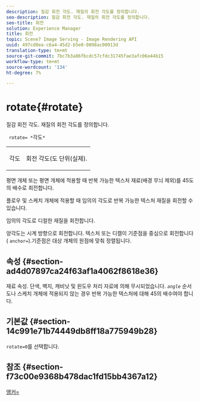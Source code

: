 ```yaml
---
description: 질감 회전 각도. 재질의 회전 각도를 정의합니다.
seo-description: 질감 회전 각도. 재질의 회전 각도를 정의합니다.
seo-title: 회전
solution: Experience Manager
title: 회전
topic: Scene7 Image Serving - Image Rendering API
uuid: 497cd8ea-c6a4-45d2-b5e0-0898ac00913d
translation-type: tm+mt
source-git-commit: 7bc7b3a86fbcdc57cfdc31745fae3afc06e44b15
workflow-type: tm+mt
source-wordcount: '134'
ht-degree: 7%

---
```



# rotate{#rotate}

질감 회전 각도. 재질의 회전 각도를 정의합니다.

` rotate= *`각도`*`

<table id="simpletable_F1A87ECD86E8429788825374A6882CB9"> 
 <tr class="strow"> 
  <td class="stentry"> <p> <span class="varname"> 각도 </span> </p> </td> 
  <td class="stentry"> <p>회전 각도(도 단위(실제). </p> </td> 
 </tr> 
</table>

평면 개체 또는 평면 개체에 적용할 때 반복 가능한 텍스처 재료(배경 무늬 제외)를 45도의 배수로 회전합니다.

플로우 및 스케치 개체에 적용할 때 임의의 각도로 반복 가능한 텍스처 재질을 회전할 수 있습니다.

임의의 각도로 디컬한 재질을 회전합니다.

양각도는 시계 방향으로 회전합니다. 텍스처 또는 디캘이 기준점을 중심으로 회전합니다( `anchor=`).기준점은 대상 개체의 원점에 맞춰 정렬됩니다.

## 속성 {#section-ad4d07897ca24f63af1a4062f8618e36}

재료 속성. 단색, 벽지, 캐비닛 및 윈도우 처리 자료에 의해 무시되었습니다. *`angle`* 순서도나 스케치 개체에 적용되지 않는 경우 반복 가능한 텍스처에 대해 45의 배수여야 합니다.

## 기본값 {#section-14c991e71b74449db8ff18a775949b28}

`rotate=0`를 선택합니다.

## 참조 {#section-f73c00e9368b478dac1fd15bb4367a12}

[앵커=](../../../../../ir-api/http-protocol/image-rendering-api-ref/c-ir-http-protocol-ref/c-ir-http-protocol-command-reference/r-ir-http-anchor.md#reference-d53923d785c9442997dc7f2199524c26)
